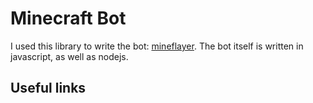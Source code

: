 # Minecraft Bot

I used this library to write the bot: [mineflayer](https://github.com/PrismarineJS/mineflayer).
The bot itself is written in javascript, as well as nodejs.

## Useful links